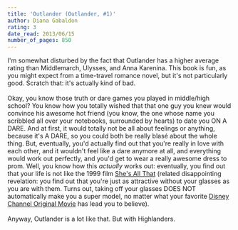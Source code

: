 ```yaml
---
title: 'Outlander (Outlander, #1)'
author: Diana Gabaldon
rating: 3
date_read: 2013/06/15
number_of_pages: 850
---
```


I'm somewhat disturbed by the fact that Outlander has a higher average rating than Middlemarch, Ulysses, and Anna Karenina. This book is fun, as you might expect from a time-travel romance novel, but it's not particularly good. Scratch that: it's actually kind of bad.<br/><br/>Okay, you know those truth or dare games you played in middle/high school? You know how you totally wished that that one guy you knew would convince his awesome hot friend (you know, the one whose name you scribbled all over your notebooks, surrounded by hearts) to date you ON A DARE. And at first, it would totally not be all about feelings or anything, because it's A DARE, so you could both be really blasé about the whole thing. But, eventually, you'd actually find out that you're really in love with each other, and it wouldn't feel like a dare anymore at all, and everything would work out perfectly, and you'd get to wear a really awesome dress to prom. Well, you know how this <i>actually</i> works out: eventually, you find out that your life is not like the 1999 film <a href="http://www.youtube.com/watch?v=yFwkhn35Szk">She's All That</a> (related disappointing revelation: you find out that you're just as attractive without your glasses as you are with them. Turns out, taking off your glasses DOES NOT automatically make you a super model, no matter what your favorite <a href="http://www.youtube.com/watch?v=xQWSsPvVUaY">Disney Channel Original Movie</a> has lead you to believe).<br/><br/>Anyway, Outlander is a lot like that. But with Highlanders.